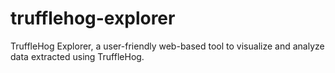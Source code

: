 # trufflehog-explorer
TruffleHog Explorer, a user-friendly web-based tool to visualize and analyze data extracted using TruffleHog.
